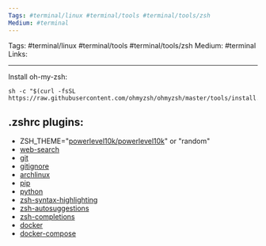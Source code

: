 ```yaml
---
Tags: #terminal/linux #terminal/tools #terminal/tools/zsh
Medium: #terminal 
---
```

Tags: #terminal/linux #terminal/tools #terminal/tools/zsh
Medium: #terminal
Links:
___

Install oh-my-zsh:
```shell
sh -c "$(curl -fsSL https://raw.githubusercontent.com/ohmyzsh/ohmyzsh/master/tools/install.sh)"
```

## .zshrc plugins:
- ZSH_THEME="[powerlevel10k/powerlevel10k](https://github.com/romkatv/powerlevel10k#installation)" or "random"
- [web-search](https://github.com/ohmyzsh/ohmyzsh/tree/master/plugins/web-search)
- [git](https://github.com/ohmyzsh/ohmyzsh/tree/master/plugins/git)
- [gitignore](https://github.com/ohmyzsh/ohmyzsh/tree/master/plugins/gitignore)
- [archlinux](https://github.com/ohmyzsh/ohmyzsh/tree/master/plugins/archlinux)
- [pip](https://github.com/ohmyzsh/ohmyzsh/tree/master/plugins/pip)
- [python](https://github.com/ohmyzsh/ohmyzsh/tree/master/plugins/python)
- [zsh-syntax-highlighting](https://github.com/zsh-users/zsh-syntax-highlighting)
- [zsh-autosuggestions](https://github.com/zsh-users/zsh-autosuggestions/blob/master/INSTALL.md)
- [zsh-completions](https://github.com/zsh-users/zsh-completions)
- [docker](https://github.com/ohmyzsh/ohmyzsh/tree/master/plugins/docker)
- [docker-compose](https://github.com/ohmyzsh/ohmyzsh/tree/master/plugins/docker-compose)



